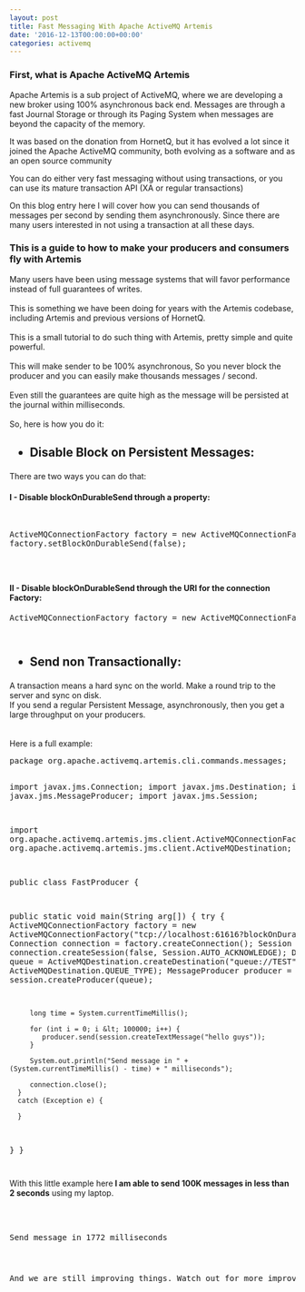 ```yaml
---
layout: post
title: Fast Messaging With Apache ActiveMQ Artemis
date: '2016-12-13T00:00:00+00:00'
categories: activemq
---
```

<h3>First, what is Apache ActiveMQ Artemis</h3>

<p>Apache Artemis is a sub project of ActiveMQ, where we are developing a new broker using 100% asynchronous back end. Messages are through a fast Journal Storage or through its Paging System when messages are beyond the capacity of the memory.</p>

<p>It was based on the donation from HornetQ, but it has evolved a lot since it joined the Apache ActiveMQ community, both evolving as a software and as an open source community</p>

<p>You can do either very fast messaging without using transactions, or you can use its mature transaction API (XA or regular transactions)</p>

<p>On this blog entry here I will cover how you can send thousands of messages per second by sending them asynchronously. Since there are many users interested in not using a transaction at all these days.</p>

<h3>
This is a guide to how to make your producers and consumers fly with Artemis</h3>

Many users have been using message systems that will favor performance instead of full guarantees of writes.<br />
<br />
This is something we have been doing for years with the Artemis codebase, including Artemis and previous versions of HornetQ.<br />
<br />
This is a small tutorial to do such thing with Artemis, pretty simple and quite powerful.<br />
<br />
This will make sender to be 100% asynchronous, So you never block the producer and you can easily make thousands messages / second.<br />
<br />
Even still the guarantees are quite high as the message will be persisted at the journal within milliseconds.<br />
<br />
So, here is how you do it:<br />
<h2>
<ul>
<li>Disable Block on Persistent Messages:</li>
</ul>
</h2>
There are two ways you can do that:<br />
<h4>
I - Disable blockOnDurableSend through a property:</h4>
<br />
<pre>ActiveMQConnectionFactory factory = new ActiveMQConnectionFactory();
factory.setBlockOnDurableSend(false);
</pre>
<pre></pre>
<pre></pre>
<pre></pre>
<h4>
II - Disable blockOnDurableSend through the URI for the connection Factory:</h4>
<pre>ActiveMQConnectionFactory factory = new ActiveMQConnectionFactory("tcp://localhost:61616?blockOnDurableSend=false);
</pre>
<pre></pre>
<pre></pre>
<h2>
<ul>
<li>Send non Transactionally:</li>
</ul>
</h2>
<div>
A transaction means a hard sync on the world. Make a round trip to the server and sync on disk.</div>
<div>
If you send a regular Persistent Message, asynchronously, then you get a large throughput on your producers.</div>
<div>
<br /></div>
<div>
<br /></div>
<div>
Here is a full example:</div>
<pre>package org.apache.activemq.artemis.cli.commands.messages;

import javax.jms.Connection;
import javax.jms.Destination;
import javax.jms.MessageProducer;
import javax.jms.Session;

import org.apache.activemq.artemis.jms.client.ActiveMQConnectionFactory;
import org.apache.activemq.artemis.jms.client.ActiveMQDestination;

public class FastProducer {

   public static void main(String arg[]) {
      try {
         ActiveMQConnectionFactory factory = new ActiveMQConnectionFactory("tcp://localhost:61616?blockOnDurableSend=false");
         Connection connection = factory.createConnection();
         Session session = connection.createSession(false, Session.AUTO_ACKNOWLEDGE);
         Destination queue = ActiveMQDestination.createDestination("queue://TEST", ActiveMQDestination.QUEUE_TYPE);
         MessageProducer producer = session.createProducer(queue);

         long time = System.currentTimeMillis();

         for (int i = 0; i &lt; 100000; i++) {
            producer.send(session.createTextMessage("hello guys"));
         }

         System.out.println("Send message in " + (System.currentTimeMillis() - time) + " milliseconds");

         connection.close();
      }
      catch (Exception e) {

      }
   }
}
</pre>
<pre></pre>
With this little example here<b> I am able to send 100K messages in less than 2 seconds</b> using my laptop.

<br />
<br />
<pre>Send message in 1772 milliseconds</pre>
<pre></pre>
<pre></pre>
<pre></pre>
<pre>And we are still improving things. Watch out for more improvements over the next month :)

</pre>
